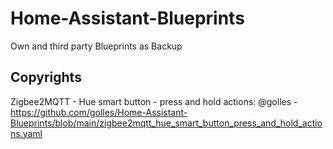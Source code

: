 # Home-Assistant-Blueprints
Own and third party Blueprints as Backup
## Copyrights
Zigbee2MQTT - Hue smart button - press and hold actions: @golles - https://github.com/golles/Home-Assistant-Blueprints/blob/main/zigbee2mqtt_hue_smart_button_press_and_hold_actions.yaml
